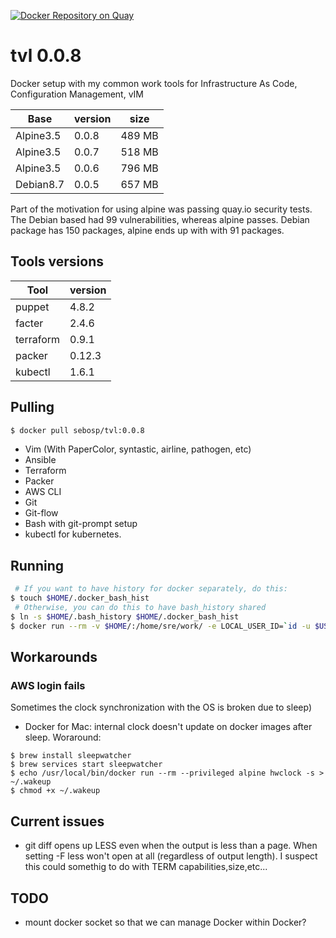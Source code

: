 [![Docker Repository on Quay](https://quay.io/repository/sebosp/tvl/status?token=84ddb0a8-9059-4c43-9125-6d3949ad3e7f "Docker Repository on Quay")](https://quay.io/repository/sebosp/tvl)
# tvl 0.0.8
Docker setup with my common work tools for Infrastructure As Code, Configuration Management, vIM

| Base | version | size |
| --- | --- | --- |
|Alpine3.5 | 0.0.8 | 489 MB|
|Alpine3.5 | 0.0.7 | 518 MB|
|Alpine3.5 | 0.0.6 | 796 MB|
|Debian8.7 | 0.0.5 | 657 MB|

Part of the motivation for using alpine was passing quay.io security tests.
The Debian based had 99 vulnerabilities, whereas alpine passes.
Debian package has 150 packages, alpine ends up with with 91 packages.

## Tools versions
| Tool | version |
| --- | --- |
| puppet | 4.8.2 |
| facter | 2.4.6 |
| terraform | 0.9.1 |
| packer | 0.12.3 |
| kubectl | 1.6.1 |

## Pulling
```bash
$ docker pull sebosp/tvl:0.0.8
```

- Vim (With PaperColor, syntastic, airline, pathogen, etc)
- Ansible
- Terraform
- Packer
- AWS CLI
- Git
- Git-flow
- Bash with git-prompt setup
- kubectl for kubernetes.

## Running
```bash
 # If you want to have history for docker separately, do this:
$ touch $HOME/.docker_bash_hist
 # Otherwise, you can do this to have bash_history shared
$ ln -s $HOME/.bash_history $HOME/.docker_bash_hist
$ docker run --rm -v $HOME/:/home/sre/work/ -e LOCAL_USER_ID=`id -u $USER` -it tvl:0.0.8 /bin/bash
```

## Workarounds

### AWS login fails
Sometimes the clock synchronization with the OS is broken due to sleep)
- Docker for Mac: internal clock doesn't update on docker images after sleep. Woraround:
```shell
$ brew install sleepwatcher
$ brew services start sleepwatcher
$ echo /usr/local/bin/docker run --rm --privileged alpine hwclock -s > ~/.wakeup
$ chmod +x ~/.wakeup
```

## Current issues
- git diff opens up LESS even when the output is less than a page.
  When setting -F less won't open at all (regardless of output length).
  I suspect this could somethig to do with TERM capabilities,size,etc...

## TODO
- mount docker socket so that we can manage Docker within Docker?
